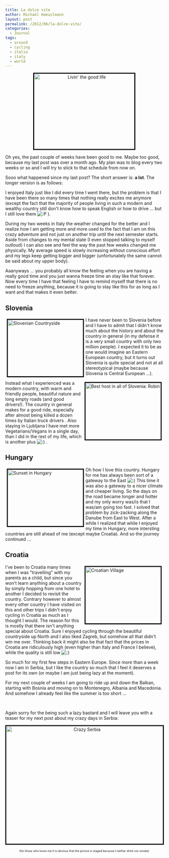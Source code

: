 ```yaml
---
title: La dolce vite
author: Michael Haeuslmann
layout: post
permalink: /2012/06/la-dolce-vite/
categories:
  - Journal
tags:
  - around
  - cycling
  - italia
  - italy
  - world
---
```

<p style="text-align: center;">
  <a href="http://www.flickr.com/photos/mike-on-a-bike/sets/"><img alt="Livin' the good life" ilo-full-="" ilo-full-src="http://farm8.staticflickr.com/7106/7447094902_ef44ba6375_n.jpg" src="http://farm8.staticflickr.com/7106/7447094902_ef44ba6375_n.jpg" style="width: 320px; height: 240px; border: 3px solid black;" /></a>
</p>

Oh yes, the past couple of weeks have been good to me. Maybe too good, because my last post was over a month ago. My plan was to blog every two weeks or so and I will try to stick to that schedule from now on.

Sooo what happened since my last post? The short answer is: **<span style="font-size:14px;">a lot</span>**. The longer version is as follows:

I enjoyed Italy just like I did every time I went there, but the problem is that I have been there so many times that nothing really excites me anymore (except the fact that the majority of people living in such a modern and wealthy country still don't know how to speak English or how to drive &#8230; but I still love them <img src='http://localhost/mike-on-a-bike.com/wp-includes/images/smilies/icon_razz.gif' alt=':P' class='wp-smiley' /> ).

During my two weeks in Italy the weather changed for the better and I realize how I am getting more and more used to the fact that I am on this crazy adventure and not just on another trip until the next semester starts. Aside from changes to my mental state (I even stopped talking to myself outloud) I can also see and feel the way the past few weeks changed me physically. My average speed is slowly increasing without conscious effort and my legs keep getting bigger and bigger (unfortunately the same cannot be said about my upper body).

Aaanyways &#8230; you probably all know the feeling when you are having a really good time and you just wanna freeze time an stay like that forever. Now every time I have that feeling I have to remind myself that there is no need to freeze anything, because it is going to stay like this for as long as I want and that makes it even better.

## Slovenia

[<img alt="Slovenian Countryside" ilo-full-="" ilo-full-src="http://farm9.staticflickr.com/8141/7447107308_1f1fb230b4_m.jpg" src="http://farm9.staticflickr.com/8141/7447107308_1f1fb230b4_m.jpg" style="width: 240px; height: 180px; float: left; border: 3px solid black;margin:5px;" />][1]I have never been to Slovenia before and I have to admit that I didn't know much about the history and about the country in general (in my defense it is a very small country with only two million people). I expected it to be as one would imagine an Eastern European country, but it turns out Slovenia is quite special and not at all stereotypical (maybe because Slovenia is Central European &#8230;).

[<img alt="Best host in all of Slovenia: Robin" ilo-full-="" ilo-full-src="http://farm9.staticflickr.com/8146/7447108664_369c009cce_m.jpg" src="http://farm9.staticflickr.com/8146/7447108664_369c009cce_m.jpg" style="width: 240px; height: 180px; float: right;border:3px solid black;margin:5px;" />][2]

Instead what I experienced was a modern country, with warm and friendly people, beautiful nature and long empty roads (and good drivers!). The country in general makes for a good ride, especially after almost being killed a dozen times by Italian truck drivers . Also staying in Ljubljana I have met more Vegetarians/Vegans in a single day, than I did in the rest of my life, which is another plus <img src='http://localhost/mike-on-a-bike.com/wp-includes/images/smilies/icon_smile.gif' alt=':)' class='wp-smiley' /> .

## Hungary

[<img alt="Sunset in Hungary" ilo-full-="" ilo-full-src="http://farm9.staticflickr.com/8141/7447104678_7b6b69870b_m.jpg" src="http://farm9.staticflickr.com/8141/7447104678_7b6b69870b_m.jpg" style="width: 240px; height: 180px; float: left;border:3px solid black;margin:5px;" />][3]Oh how I love this country. Hungary for me has always been sort of a gateway to the East <img src='http://localhost/mike-on-a-bike.com/wp-includes/images/smilies/icon_smile.gif' alt=':)' class='wp-smiley' /> This time it was also a gateway to a nicer climate and cheaper living. So the days on the road became longer and hotter and my only worry was/is that I was/am going too fast. I solved that problem by zick-zacking along the Danube from East to West. After a while I realized that while I enjoyed my time in Hungary, more intersting countries are still ahead of me (except maybe Croatia). And so the journey continued &#8230;

## Croatia

[<img alt="Croatian Village" ilo-full-="" ilo-full-src="http://farm9.staticflickr.com/8157/7447102344_ee1aece079_m.jpg" src="http://farm9.staticflickr.com/8157/7447102344_ee1aece079_m.jpg" style="width: 240px; height: 180px; float: right;border:3px solid black;margin:5px;" />][4]I've been to Croatia many times when I was "travelling" with my parents as a child, but since you won't learn anything about a country by simply hopping from one hotel to another I decided to revisit the country. Contrary however to almost every other country I have visited on this and other trips I didn't enjoy cycling in Croatia as much as I thought I would. The reason for this is mostly that there isn't anything special about Croatia. Sure I enjoyed cycling through the beautiful countryside up North and I also liked Zagreb, but somehow all that didn't win me over. Thinking back it might also be that fact that the prices in Croatia are ridiculously high (even higher than Italy and France I believe), while the quality is still low <img src='http://localhost/mike-on-a-bike.com/wp-includes/images/smilies/icon_smile.gif' alt=':)' class='wp-smiley' /> 

So much for my first few steps in Eastern Europe. Since more than a week now I am in Serbia, but I like the country so much that I feel it deserves a post for its own (or maybe I am just being lazy at the moment).

For my next couple of weeks I am going to ride up and down the Balkan, starting with Bosnia and moving on to Montenegro, Albania and Macedonia. And somehow I already feel like the summer is too short &#8230;

&nbsp;

Again sorry for the being such a lazy bastard and I will leave you with a teaser for my next post about my crazy days in Serbia:

<p style="text-align: center;">
  <a href="http://www.flickr.com/photos/mike-on-a-bike/sets/72157630318685480/"><img alt="Crazy Serbia" ilo-full-="" ilo-full-src="http://farm9.staticflickr.com/8010/7447095286_6cd268810d.jpg" src="http://farm9.staticflickr.com/8010/7447095286_6cd268810d.jpg" style="width: 500px; height: 375px; border: 3px solid black;" /></a>
</p>

<p style="text-align: center;">
  <span style="font-size:9px;">(for those who know me it is obvious that the picture is staged because I neither drink nor smoke)</span>
</p>

 [1]: http://www.flickr.com/photos/mike-on-a-bike/sets/72157630033124996/
 [2]: http://www.flickr.com/photos/mike-on-a-bike/sets/
 [3]: http://www.flickr.com/photos/mike-on-a-bike/sets/72157630318709592/
 [4]: http://www.flickr.com/photos/mike-on-a-bike/sets/72157630318699758/
